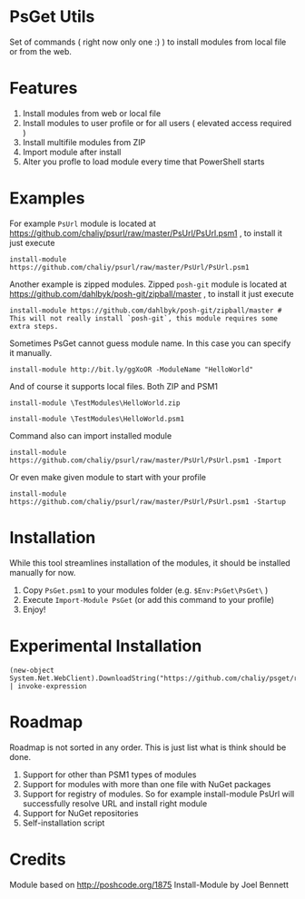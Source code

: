 PsGet Utils
=============

Set of commands ( right now only one :) ) to install modules from local file or from the web.

Features
========

1. Install modules from web or local file
2. Install modules to user profile or for all users ( elevated access required )
3. Install multifile modules from ZIP
4. Import module after install
5. Alter you profle to load module every time that PowerShell starts

Examples
========

For example `PsUrl` module is located at https://github.com/chaliy/psurl/raw/master/PsUrl/PsUrl.psm1 , to install it just execute

    install-module https://github.com/chaliy/psurl/raw/master/PsUrl/PsUrl.psm1
    
Another example is zipped modules. Zipped `posh-git` module is located at https://github.com/dahlbyk/posh-git/zipball/master , to install it just execute

    install-module https://github.com/dahlbyk/posh-git/zipball/master # This will not really install `posh-git`, this module requires some extra steps.

Sometimes PsGet cannot guess module name. In this case you can specify it manually.

    install-module http://bit.ly/ggXoOR -ModuleName "HelloWorld"

And of course it supports local files. Both ZIP and PSM1
    
    install-module \TestModules\HelloWorld.zip

    install-module \TestModules\HelloWorld.psm1
    
Command also can import installed module

    install-module https://github.com/chaliy/psurl/raw/master/PsUrl/PsUrl.psm1 -Import
    
Or even make given module to start with your profile

    install-module https://github.com/chaliy/psurl/raw/master/PsUrl/PsUrl.psm1 -Startup

Installation
============

While this tool streamlines installation of the modules, it should be installed manually for now.

1. Copy `PsGet.psm1` to your modules folder (e.g. `$Env:PsGet\PsGet\` )
2. Execute `Import-Module PsGet` (or add this command to your profile)
3. Enjoy!

Experimental Installation
=========================

    (new-object System.Net.WebClient).DownloadString("https://github.com/chaliy/psget/raw/master/GetPsGet.ps1") | invoke-expression

Roadmap
=======

Roadmap is not sorted in any order. This is just list what is think should be done.

1. Support for other than PSM1 types of modules
2. Support for modules with more than one file with NuGet packages
3. Support for registry of modules. So for example install-module PsUrl will successfully resolve URL and install right module
4. Support for NuGet repositories
5. Self-installation script

Credits
=======

Module based on http://poshcode.org/1875 Install-Module by Joel Bennett  